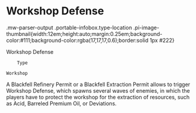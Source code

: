 # Workshop Defense

.mw-parser-output .portable-infobox.type-location .pi-image-thumbnail{width:12em;height:auto;margin:0.25em;background-color:#111;background-color:rgba(17,17,17,0.6);border:solid 1px #222}

Workshop Defense


	
		
		
	
	


	

	
		Type
	
	Workshop





A Blackfell Refinery Permit or a Blackfell Extraction Permit allows to trigger Workshop Defense, which spawns several waves of enemies, in which the players have to protect the workshop for the extraction of resources, such as Acid, Barreled Premium Oil, or Deviations.
